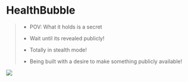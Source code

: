 # HealthBubble
> + POV: What it holds is a secret
> + Wait until its revealed publicly!
> + Totally in stealth mode!
>
> + Being built with a desire to make something publicly available!
<img src="https://thehealthcaretechnologyreport.com/wp-content/uploads/2019/02/hc-bubble.jpg">
